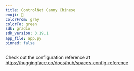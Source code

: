 ```yaml
---
title: ControlNet Canny Chinese
emoji: 💩
colorFrom: gray
colorTo: green
sdk: gradio
sdk_version: 3.19.1
app_file: app.py
pinned: false
---
```


Check out the configuration reference at https://huggingface.co/docs/hub/spaces-config-reference
